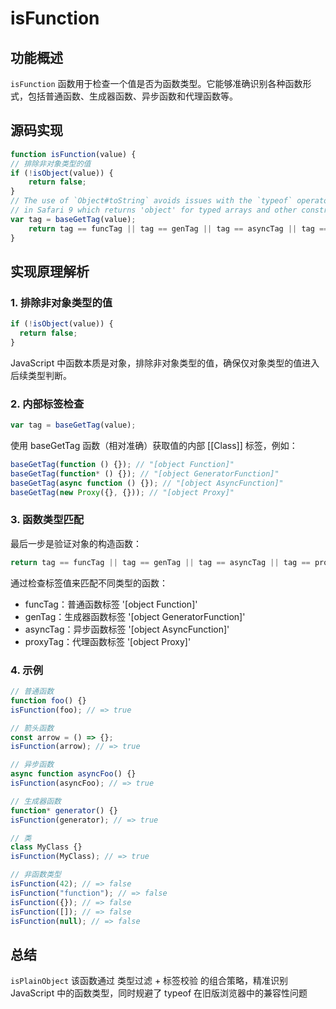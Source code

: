 # isFunction 

## 功能概述
`isFunction` 函数用于检查一个值是否为函数类型。它能够准确识别各种函数形式，包括普通函数、生成器函数、异步函数和代理函数等。
## 源码实现
```js
function isFunction(value) {
// 排除非对象类型的值
if (!isObject(value)) {
    return false;
}
// The use of `Object#toString` avoids issues with the `typeof` operator
// in Safari 9 which returns 'object' for typed arrays and other constructors.
var tag = baseGetTag(value);
    return tag == funcTag || tag == genTag || tag == asyncTag || tag == proxyTag;
}

```

## 实现原理解析

### 1. 排除非对象类型的值

  ```js
if (!isObject(value)) {
    return false;
}
  ```
JavaScript 中函数本质是对象，排除非对象类型的值，确保仅对象类型的值进入后续类型判断。


### 2. 内部标签检查
  ```js
var tag = baseGetTag(value);
  ```
使用 baseGetTag 函数（相对准确）获取值的内部 [[Class]] 标签，例如：

```js
baseGetTag(function () {}); // "[object Function]"
baseGetTag(function* () {}); // "[object GeneratorFunction]"
baseGetTag(async function () {}); // "[object AsyncFunction]"
baseGetTag(new Proxy({}, {})); // "[object Proxy]"
```

### 3. 函数类型匹配
最后一步是验证对象的构造函数：
  ```js
return tag == funcTag || tag == genTag || tag == asyncTag || tag == proxyTag;

  ```
通过检查标签值来匹配不同类型的函数：
- funcTag：普通函数标签 '[object Function]'
- genTag：生成器函数标签 '[object GeneratorFunction]'
- asyncTag：异步函数标签 '[object AsyncFunction]'
- proxyTag：代理函数标签 '[object Proxy]'

### 4. 示例
```js
// 普通函数
function foo() {}
isFunction(foo); // => true

// 箭头函数
const arrow = () => {};
isFunction(arrow); // => true

// 异步函数
async function asyncFoo() {}
isFunction(asyncFoo); // => true

// 生成器函数
function* generator() {}
isFunction(generator); // => true

// 类
class MyClass {}
isFunction(MyClass); // => true

// 非函数类型
isFunction(42); // => false
isFunction("function"); // => false
isFunction({}); // => false
isFunction([]); // => false
isFunction(null); // => false

```

## 总结
`isPlainObject` 该函数通过 类型过滤 + 标签校验 的组合策略，精准识别 JavaScript 中的函数类型，同时规避了 typeof 在旧版浏览器中的兼容性问题

